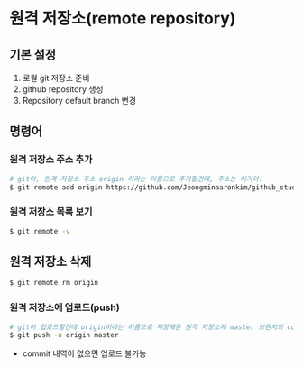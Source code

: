 # 원격 저장소(remote repository)

## 기본 설정

1. 로컬 git 저장소 준비
2. github repository 생성
3. Repository default branch 변경



## 명령어

### 원격 저장소 주소 추가

```bash
# git아, 원격 저장소 주소 origin 이라는 이름으로 추가할건데, 주소는 이거야.
$ git remote add origin https://github.com/Jeongminaaronkim/github_study.git
```



### 원격 저장소 목록 보기

```bash
$ git remote -v
```



## 원격 저장소 삭제

```bash
$ git remote rm origin
```



### 원격 저장소에 업로드(push)

```bash
# git아 업로드할건데 origin이라는 이름으로 저장해둔 원격 저장소에 master 브랜치의 commit 내역들을 업로드할거야.
$ git push -u origin master
```

- commit 내역이 없으면 업로드 불가능